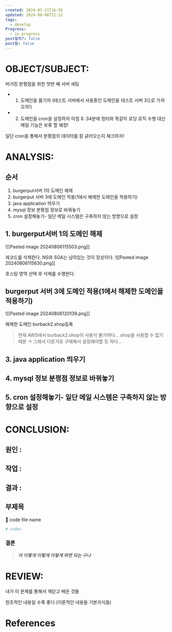 ```yaml
---
created: 2024-07-21T16:55
updated: 2024-08-06T12:12
tags:
  - develop
Progress:
  - in progress
post할까?: false
post됨: false
---
```

# OBJECT/SUBJECT: 
버거킹 분평점을 위한 첫번 째 서버 세팅 

- 1. 도메인을 옮기자 (테스트 서버에서 사용중인 도메인을 테스트 서버 3으로 가져오자!)
- 2. 도메인을 cron을 설정하자 아침 8 :34분에 청터와 똑같이 로딩 로직 수행 대신 메일 기능은 보류 할 예정!

일단 cron을 통해서 분평점의 데이터를 잘 긁어오는지 체크하자!

# ANALYSIS:
## 순서
1. burgerput서버 1의 도메인 해제
2. burgerput 서버 3에 도메인 적용(1에서 해제한 도메인을 적용하기)
3. java application 띄우기
4. mysql 정보 분평점 정보로 바꿔놓기
5. cron 설정해놓기- 일단 메일 시스템은 구축하지 않는 방향으로 설정
## 1. burgerput서버 1의 도메인 해제
![[Pasted image 20240806115503.png]]

레코드를 삭제한다. NS와 SOA는 남아있는 것이 정상이다. 
![[Pasted image 20240806115630.png]]

호스팅 영역 선택 후 삭제를 수행한다.

## burgerput 서버 3에 도메인 적용(1에서 해제한 도메인을 적용하기)
![[Pasted image 20240806120139.png]]

해제한 도메인 burback2.shop등록

> 현재 AWS에서 burback2.shop이 사용이 불가하다... shop을 사용할 수 없기 때문 ㅋ 그래서 다른거로 구매해서 설정해야할 듯 하다...




## 3. java application 띄우기
## 4. mysql 정보 분평점 정보로 바꿔놓기
## 5. cron 설정해놓기- 일단 메일 시스템은 구축하지 않는 방향으로 설정



# CONCLUSION:

## 원인 :

## 작업 :

## 결과 :

## 부제목

<aside> 🔽 code file name

</aside>

```bash
# codes
```

### 결론

> _**아 이렇게 이렇게 이렇게 하면 되는 구나**_

# REVIEW:

내가 이 문제를 통해서 깨닫고 배운 것들

원초적인 내용일 수록 좋다.(이론적인 내용들 기본지식들)

# References
